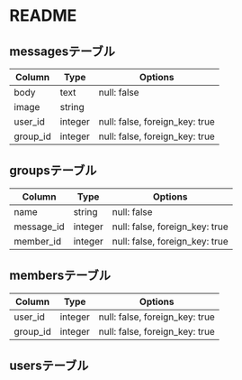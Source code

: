 # README

## messagesテーブル

|Column|Type|Options|
|--------|-------|-------------|
|body|text|null: false|
|image|string||
|user_id|integer|null: false, foreign_key: true|
|group_id|integer|null: false, foreign_key: true|


## groupsテーブル
|Column|Type|Options|
|--------|-------|-------------|
|name|string|null: false|
|message_id|integer|null: false, foreign_key: true|
|member_id|integer|null: false, foreign_key: true|


## membersテーブル
|Column|Type|Options|
|--------|-------|-------------|
|user_id|integer|null: false, foreign_key: true|
|group_id|integer|null: false, foreign_key: true|


## usersテーブル
